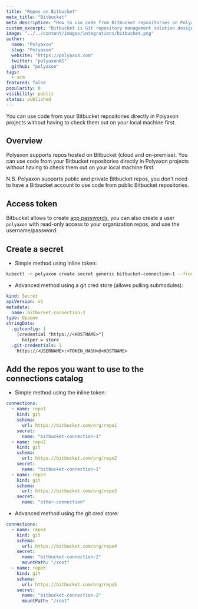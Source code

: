 ```yaml
---
title: "Repos on Bitbucket"
meta_title: "Bitbucket"
meta_description: "How to use code from Bitbucket repositories on Polyaxon. You can use code from your Bitbucket repositories directly in Polyaxon projects without having to check them out on your local machine first."
custom_excerpt: "Bitbucket is Git repository management solution designed for professional teams. It gives you a central place to manage git repositories, collaborate on your source code and guide you through the development flow."
image: "../../content/images/integrations/bitbucket.png"
author:
  name: "Polyaxon"
  slug: "Polyaxon"
  website: "https://polyaxon.com"
  twitter: "polyaxonAI"
  github: "polyaxon"
tags:
  - scm
featured: false
popularity: 0
visibility: public
status: published
---
```


You can use code from your Bitbucket repositories directly in Polyaxon projects without having to check them out on your local machine first.

## Overview

Polyaxon supports repos hosted on Bitbucket (cloud and on-premise).
You can use code from your Bitbucket repositories directly in Polyaxon projects without
having to check them out on your local machine first.

N.B. Polyaxon supports public and private Bitbucket repos, you don't need to have a Bitbucket account
to use code from public Bitbucket repositories.

## Access token

Bitbucket allows to create [app passwords](https://confluence.atlassian.com/bitbucket/app-passwords-828781300.html),
you can also create a user `polyaxon` with read-only access to your organization repos, and use the username/password.

## Create a secret

 * Simple method using inline token:

```bash
kubectl -n polyaxon create secret generic bitbucket-connection-1 --from-literal=POLYAXON_GIT_CREDENTIALS="<USERNAME>:<TOKEN_HASH>"
```
 * Advanced method using a git cred store (allows pulling submodules):

```yaml
kind: Secret
apiVersion: v1
metadata:
  name: bitbucket-connection-2
type: Opaque
stringData:
  .gitconfig: |
    [credential "https://<HOSTNAME>"]
      helper = store
  .git-credentials: |
    https://<USERNAME>:<TOKEN_HASH>@<HOSTNAME>
```

## Add the repos you want to use to the connections catalog

 * Simple method using the inline token:

```yaml
connections:
  - name: repo1
    kind: git
    schema:
      url: https://bitbucket.com/org/repo1
    secret:
      name: "bitbucket-connection-1"
  - name: repo2
    kind: git
    schema:
      url: https://bitbucket.com/org/repo2
    secret:
      name: "bitbucket-connection-1"
  - name: repo3
    kind: git
    schema:
      url: https://bitbucket.com/org/repo3
    secret:
      name: "other-connection"
```

 * Advanced method using the git cred store:

```yaml
connections:
  - name: repo4
    kind: git
    schema:
      url: https://bitbucket.com/org/repo4
    secret:
      name: "bitbucket-connection-2"
      mountPath: "/root"
  - name: repo5
    kind: git
    schema:
      url: https://bitbucket.com/org/repo5
    secret:
      name: "bitbucket-connection-2"
      mountPath: "/root"
```
